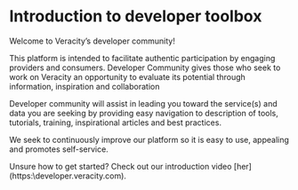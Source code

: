 # Introduction to developer toolbox 
Welcome to Veracity’s developer community!

This platform is intended to facilitate authentic participation by engaging providers and consumers. Developer Community gives those who seek to work on Veracity an opportunity to evaluate its potential through information, inspiration and collaboration

Developer community will assist in leading you toward the service(s) and data you are seeking by providing easy navigation to description of tools, tutorials, training, inspirational articles and best practices.
 
We seek to continuously improve our platform so it is easy to use, appealing and promotes self-service.

Unsure how to get started? Check out our introduction video [her](https:\\developer.veracity.com\).
